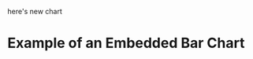 here's new chart


<div class="bg-white p-6 sm:p-8 rounded-xl shadow-lg w-full max-w-3xl">
        <h1 class="text-xl sm:text-2xl font-bold mb-4 text-center text-gray-800">Example of an Embedded Bar Chart</h1>  
        <!-- 2. Add a <canvas> element where the chart will be drawn. -->
        <!-- The parent div helps control the size of the chart. -->
        <div class="relative h-96">
            <canvas id="myEmbeddedChart"></canvas>
        </div>
</div>
    <script>
        // 3. Write the JavaScript code to create and configure the chart.
        
        // Find the canvas element you created above
        const ctx = document.getElementById('myEmbeddedChart').getContext('2d');

        // Create the chart instance
        const myBarChart = new Chart(ctx, {
            type: 'bar', // Specify the chart type
            data: {
                // Labels for the X-axis
                labels: ['Red', 'Blue', 'Yellow', 'Green', 'Purple', 'Orange'],
                // Datasets to display
                datasets: [{
                    label: '# of Votes',
                    data: [12, 19, 3, 5, 2, 3], // The actual data points
                    backgroundColor: [ // Bar fill colors
                        'rgba(255, 99, 132, 0.2)',
                        'rgba(54, 162, 235, 0.2)',
                        'rgba(255, 206, 86, 0.2)',
                        'rgba(75, 192, 192, 0.2)',
                        'rgba(153, 102, 255, 0.2)',
                        'rgba(255, 159, 64, 0.2)'
                    ],
                    borderColor: [ // Bar border colors
                        'rgba(255, 99, 132, 1)',
                        'rgba(54, 162, 235, 1)',
                        'rgba(255, 206, 86, 1)',
                        'rgba(75, 192, 192, 1)',
                        'rgba(153, 102, 255, 1)',
                        'rgba(255, 159, 64, 1)'
                    ],
                    borderWidth: 1,
                    borderRadius: 5
                }]
            },
            options: {
                // Make the chart responsive to its container size
                responsive: true,
                maintainAspectRatio: false,
                scales: {
                    y: {
                        beginAtZero: true // Start the Y-axis at 0
                    }
                },
                plugins: {
                    legend: {
                        display: true, // Show the legend
                        position: 'top',
                    }
                }
            }
        });
    </script>
